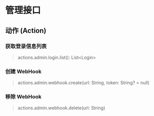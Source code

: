 # 管理接口

## 动作 (Action)

### 获取登录信息列表

> actions.admin.login.list(): List\<Login\>

### 创建 WebHook

> actions.admin.webhook.create(url: String, token: String? = null)

### 移除 WebHook

> actions.admin.webhook.delete(url: String)